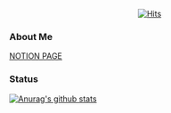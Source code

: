 <div align=center>
  
[![Hits](https://hits.seeyoufarm.com/api/count/incr/badge.svg?url=https%3A%2F%2Fgithub.com%2Fecho724)](https://hits.seeyoufarm.com)

</div>

### About Me

[NOTION PAGE](https://www.notion.so/minicar/Software-Developer-0e07602f35144f2c958fb3f233013de2)

### Status

[![Anurag's github stats](https://github-readme-stats.vercel.app/api?username=echo724)](https://github.com/anuraghazra/github-readme-stats)
